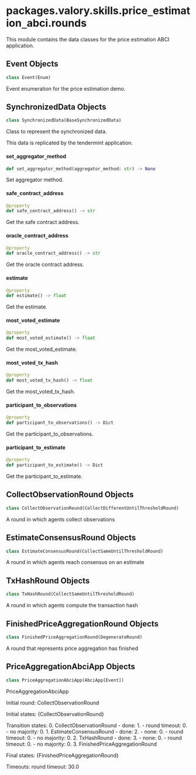 <a id="packages.valory.skills.price_estimation_abci.rounds"></a>

# packages.valory.skills.price`_`estimation`_`abci.rounds

This module contains the data classes for the price estimation ABCI application.

<a id="packages.valory.skills.price_estimation_abci.rounds.Event"></a>

## Event Objects

```python
class Event(Enum)
```

Event enumeration for the price estimation demo.

<a id="packages.valory.skills.price_estimation_abci.rounds.SynchronizedData"></a>

## SynchronizedData Objects

```python
class SynchronizedData(BaseSynchronizedData)
```

Class to represent the synchronized data.

This data is replicated by the tendermint application.

<a id="packages.valory.skills.price_estimation_abci.rounds.SynchronizedData.set_aggregator_method"></a>

#### set`_`aggregator`_`method

```python
def set_aggregator_method(aggregator_method: str) -> None
```

Set aggregator method.

<a id="packages.valory.skills.price_estimation_abci.rounds.SynchronizedData.safe_contract_address"></a>

#### safe`_`contract`_`address

```python
@property
def safe_contract_address() -> str
```

Get the safe contract address.

<a id="packages.valory.skills.price_estimation_abci.rounds.SynchronizedData.oracle_contract_address"></a>

#### oracle`_`contract`_`address

```python
@property
def oracle_contract_address() -> str
```

Get the oracle contract address.

<a id="packages.valory.skills.price_estimation_abci.rounds.SynchronizedData.estimate"></a>

#### estimate

```python
@property
def estimate() -> float
```

Get the estimate.

<a id="packages.valory.skills.price_estimation_abci.rounds.SynchronizedData.most_voted_estimate"></a>

#### most`_`voted`_`estimate

```python
@property
def most_voted_estimate() -> float
```

Get the most_voted_estimate.

<a id="packages.valory.skills.price_estimation_abci.rounds.SynchronizedData.most_voted_tx_hash"></a>

#### most`_`voted`_`tx`_`hash

```python
@property
def most_voted_tx_hash() -> float
```

Get the most_voted_tx_hash.

<a id="packages.valory.skills.price_estimation_abci.rounds.SynchronizedData.participant_to_observations"></a>

#### participant`_`to`_`observations

```python
@property
def participant_to_observations() -> Dict
```

Get the participant_to_observations.

<a id="packages.valory.skills.price_estimation_abci.rounds.SynchronizedData.participant_to_estimate"></a>

#### participant`_`to`_`estimate

```python
@property
def participant_to_estimate() -> Dict
```

Get the participant_to_estimate.

<a id="packages.valory.skills.price_estimation_abci.rounds.CollectObservationRound"></a>

## CollectObservationRound Objects

```python
class CollectObservationRound(CollectDifferentUntilThresholdRound)
```

A round in which agents collect observations

<a id="packages.valory.skills.price_estimation_abci.rounds.EstimateConsensusRound"></a>

## EstimateConsensusRound Objects

```python
class EstimateConsensusRound(CollectSameUntilThresholdRound)
```

A round in which agents reach consensus on an estimate

<a id="packages.valory.skills.price_estimation_abci.rounds.TxHashRound"></a>

## TxHashRound Objects

```python
class TxHashRound(CollectSameUntilThresholdRound)
```

A round in which agents compute the transaction hash

<a id="packages.valory.skills.price_estimation_abci.rounds.FinishedPriceAggregationRound"></a>

## FinishedPriceAggregationRound Objects

```python
class FinishedPriceAggregationRound(DegenerateRound)
```

A round that represents price aggregation has finished

<a id="packages.valory.skills.price_estimation_abci.rounds.PriceAggregationAbciApp"></a>

## PriceAggregationAbciApp Objects

```python
class PriceAggregationAbciApp(AbciApp[Event])
```

PriceAggregationAbciApp

Initial round: CollectObservationRound

Initial states: {CollectObservationRound}

Transition states:
    0. CollectObservationRound
        - done: 1.
        - round timeout: 0.
        - no majority: 0.
    1. EstimateConsensusRound
        - done: 2.
        - none: 0.
        - round timeout: 0.
        - no majority: 0.
    2. TxHashRound
        - done: 3.
        - none: 0.
        - round timeout: 0.
        - no majority: 0.
    3. FinishedPriceAggregationRound

Final states: {FinishedPriceAggregationRound}

Timeouts:
    round timeout: 30.0

